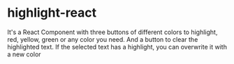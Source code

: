 # highlight-react
It's a React Component with three buttons of different colors to highlight, red, yellow, green or any color you need. And a button to clear the highlighted text. If the selected text has a highlight, you can overwrite it with a new color

